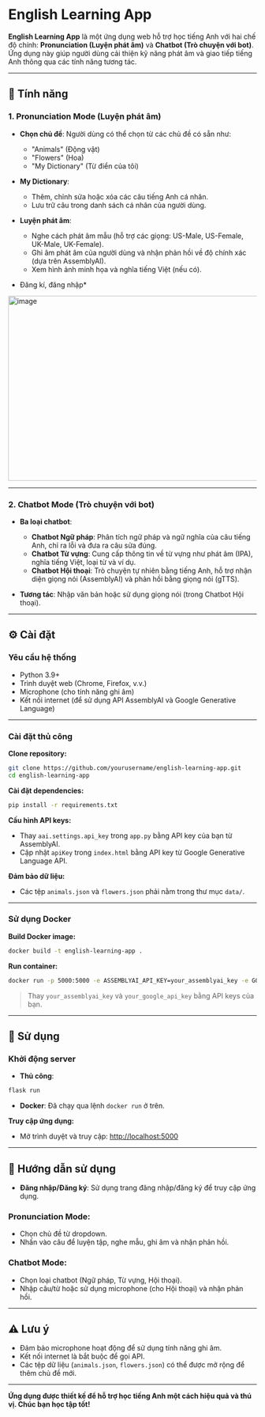 # English Learning App

**English Learning App** là một ứng dụng web hỗ trợ học tiếng Anh với hai chế độ chính: **Pronunciation (Luyện phát âm)** và **Chatbot (Trò chuyện với bot)**. Ứng dụng này giúp người dùng cải thiện kỹ năng phát âm và giao tiếp tiếng Anh thông qua các tính năng tương tác.

---

## 🌟 Tính năng

### 1. Pronunciation Mode (Luyện phát âm)

- **Chọn chủ đề**: Người dùng có thể chọn từ các chủ đề có sẵn như:
  - "Animals" (Động vật)
  - "Flowers" (Hoa)
  - "My Dictionary" (Từ điển của tôi)

- **My Dictionary**:
  - Thêm, chỉnh sửa hoặc xóa các câu tiếng Anh cá nhân.
  - Lưu trữ câu trong danh sách cá nhân của người dùng.

- **Luyện phát âm**:
  - Nghe cách phát âm mẫu (hỗ trợ các giọng: US-Male, US-Female, UK-Male, UK-Female).
  - Ghi âm phát âm của người dùng và nhận phản hồi về độ chính xác (dựa trên AssemblyAI).
  - Xem hình ảnh minh họa và nghĩa tiếng Việt (nếu có).

* Đăng kí, đăng nhập*
<img width="727" height="374" alt="image" src="https://github.com/user-attachments/assets/147a05e6-1182-41a4-b566-dd623c3fdfb9" />

---

### 2. Chatbot Mode (Trò chuyện với bot)

- **Ba loại chatbot**:
  - **Chatbot Ngữ pháp**: Phân tích ngữ pháp và ngữ nghĩa của câu tiếng Anh, chỉ ra lỗi và đưa ra câu sửa đúng.
  - **Chatbot Từ vựng**: Cung cấp thông tin về từ vựng như phát âm (IPA), nghĩa tiếng Việt, loại từ và ví dụ.
  - **Chatbot Hội thoại**: Trò chuyện tự nhiên bằng tiếng Anh, hỗ trợ nhận diện giọng nói (AssemblyAI) và phản hồi bằng giọng nói (gTTS).

- **Tương tác**: Nhập văn bản hoặc sử dụng giọng nói (trong Chatbot Hội thoại).

---

## ⚙️ Cài đặt

### Yêu cầu hệ thống

- Python 3.9+
- Trình duyệt web (Chrome, Firefox, v.v.)
- Microphone (cho tính năng ghi âm)
- Kết nối internet (để sử dụng API AssemblyAI và Google Generative Language)

---

### Cài đặt thủ công

**Clone repository:**
```bash
git clone https://github.com/yourusername/english-learning-app.git
cd english-learning-app
```

**Cài đặt dependencies:**
```bash
pip install -r requirements.txt
```

**Cấu hình API keys:**
- Thay `aai.settings.api_key` trong `app.py` bằng API key của bạn từ AssemblyAI.
- Cập nhật `apiKey` trong `index.html` bằng API key từ Google Generative Language API.

**Đảm bảo dữ liệu:**
- Các tệp `animals.json` và `flowers.json` phải nằm trong thư mục `data/`.

---

### Sử dụng Docker

**Build Docker image:**
```bash
docker build -t english-learning-app .
```

**Run container:**
```bash
docker run -p 5000:5000 -e ASSEMBLYAI_API_KEY=your_assemblyai_key -e GOOGLE_API_KEY=your_google_api_key english-learning-app
```

> Thay `your_assemblyai_key` và `your_google_api_key` bằng API keys của bạn.

---

## 🚀 Sử dụng

### Khởi động server

- **Thủ công**:
```bash
flask run
```

- **Docker**: Đã chạy qua lệnh `docker run` ở trên.

**Truy cập ứng dụng:**
- Mở trình duyệt và truy cập: [http://localhost:5000](http://localhost:5000)

---

## 📝 Hướng dẫn sử dụng

- **Đăng nhập/Đăng ký**: Sử dụng trang đăng nhập/đăng ký để truy cập ứng dụng.

### Pronunciation Mode:
- Chọn chủ đề từ dropdown.
- Nhấn vào câu để luyện tập, nghe mẫu, ghi âm và nhận phản hồi.

### Chatbot Mode:
- Chọn loại chatbot (Ngữ pháp, Từ vựng, Hội thoại).
- Nhập câu/từ hoặc sử dụng microphone (cho Hội thoại) và nhận phản hồi.

---

## ⚠️ Lưu ý

- Đảm bảo microphone hoạt động để sử dụng tính năng ghi âm.
- Kết nối internet là bắt buộc để gọi API.
- Các tệp dữ liệu (`animals.json`, `flowers.json`) có thể được mở rộng để thêm chủ đề mới.

---

**Ứng dụng được thiết kế để hỗ trợ học tiếng Anh một cách hiệu quả và thú vị. Chúc bạn học tập tốt!**
